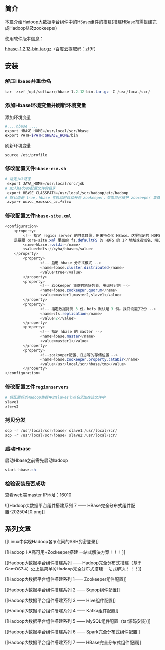 
## 简介

本篇介绍Hadoop大数据平台组件中的HBase组件的搭建(搭建HBase前需搭建完成Hadoop以及zookeeper)

使用软件版本信息：

[hbase-1.2.12-bin.tar.gz](https://pan.baidu.com/s/1_jN_eFNoNBoOmFZwfIBy7w)（百度云提取码：zf9f）
## 安装
### 解压Hbase并重命名

```powershell
tar -zxvf /opt/software/hbase-1.2.12-bin.tar.gz -C /usr/local/scr/
```

### 添加Hbase环境变量并刷新环境变量

添加环境变量

```powershell
#....hbase.....
export HBASE_HOME=/usr/local/scr/hbase
export PATH=$PATH:$HBASE_HOME/bin
```

刷新环境变量

```powershell
source /etc/profile
```

### 修改配置文件`hbase-env.sh`

```powershell
# 指定jdk路径
 export JAVA_HOME=/usr/local/src/jdk
# 加入hadoop配置文件的目录
 export HBASE_CLASSPATH=/usr/local/scr/hadoop/etc/hadoop
# 默认值是 true，hbase 在启动时自动开启 zookeeper，如需自己维护 zookeeper 集群需设置为 false
 export HBASE_MANAGES_ZK=false
```

### 修改配置文件`hbase-site.xml`

```powershell
<configuration>
	<property>
		<!-- 指定 region server 的共享目录，用来持久化 HBase。这里指定的 HDFS 地址
	是要跟 core-site.xml 里面的 fs.defaultFS 的 HDFS 的 IP 地址或者域名、端口必须一致。 -->
		<name>hbase.rootdir</name>
		<value>hdfs://myha/hbase</value>
	</property>
        <property>
        		<!-- 启用 hbase 分布式模式 -->
                <name>hbase.cluster.distributed</name>
                <value>true</value>
        </property>
        <property>
        		<!-- Zookeeper 集群的地址列表，用逗号分割 -->
                <name>hbase.zookeeper.quorum</name>
                <value>master1,master2,slave1</value>
        </property>
        <property>
        		<!-- 指定数据拷贝 3 份，hdfs 默认是 3 份。我只设置了2份 -->
                <name>dfs.replication</name>
                <value>2</value>
        </property>
        <property>
        		<!-- 指定 hbase 的 master -->
                <name>hbase.master</name>
                <value>master1</value>
        </property>
        <property>
        		<!--zookooper配置、日志等的存储位置 -->
                <name>hbase.zookeeper.property.dataDir</name>
                <value>/usr/local/scr/hbase/tmp</value>
        </property>
</configuration>
```

### 修改配置文件`regionservers`

```powershell
# 将配置好的Hadoop集群中的slaves节点名添加在该文件中
slave1
slave2
```

### 拷贝分发

```powershell
scp -r /usr/local/scr/hbase/ slave1:/usr/local/scr/
scp -r /usr/local/scr/hbase/ slave2:/usr/local/scr/
```

### 启动Hbase

启动Hbase之前需先启动hadoop

```powershell
start-hbase.sh
```

### 检验安装是否成功
查看web端	master IP地址：16010

![[Hadoop大数据平台组件搭建系列 7 —— HBase完全分布式组件配置-20250420.png]]

## 系列文章

[[Linux中实现Hadoop各节点间的SSH免密登录]]

[[Hadoop HA高可用+Zookeeper搭建 一站式解決方案！！！]]

[[Hadoop大数据平台组件搭建系列 —— Hadoop完全分布式搭建（基于CentOS7.4）史上最简单的Hadoop完全分布式搭建 一站式解决！！！]]

[[Hadoop大数据平台组件搭建系列 1—— Zookeeper组件配置]]

[[Hadoop大数据平台组件搭建系列 2 —— Sqoop组件配置]]

[[Hadoop大数据平台组件搭建系列 3 —— Hive组件配置]]

[[Hadoop大数据平台组件搭建系列 4 —— Kafka组件配置]]

[[Hadoop大数据平台组件搭建系列 5 —— MySQL组件配置（tar源码安装）]]

[[Hadoop大数据平台组件搭建系列 6 —— Spark完全分布式组件配置]]

[[Hadoop大数据平台组件搭建系列 7 —— HBase完全分布式组件配置]]


